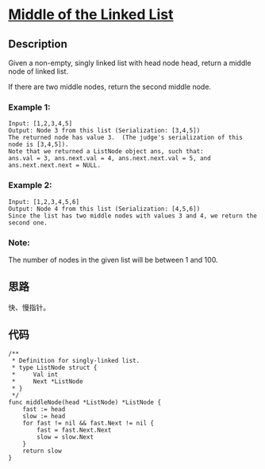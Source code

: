 # [Middle of the Linked List](https://leetcode-cn.com/problems/middle-of-the-linked-list/)

## Description

Given a non-empty, singly linked list with head node head, return a middle node of linked list.

If there are two middle nodes, return the second middle node.

### Example 1:

````
Input: [1,2,3,4,5]
Output: Node 3 from this list (Serialization: [3,4,5])
The returned node has value 3.  (The judge's serialization of this node is [3,4,5]).
Note that we returned a ListNode object ans, such that:
ans.val = 3, ans.next.val = 4, ans.next.next.val = 5, and ans.next.next.next = NULL.
````

### Example 2:

````
Input: [1,2,3,4,5,6]
Output: Node 4 from this list (Serialization: [4,5,6])
Since the list has two middle nodes with values 3 and 4, we return the second one.
````

### Note:

The number of nodes in the given list will be between 1 and 100.

## 思路

快、慢指针。

## 代码
````
/**
 * Definition for singly-linked list.
 * type ListNode struct {
 *     Val int
 *     Next *ListNode
 * }
 */
func middleNode(head *ListNode) *ListNode {
    fast := head
    slow := head
    for fast != nil && fast.Next != nil {
        fast = fast.Next.Next
        slow = slow.Next
    }
    return slow
}
````

